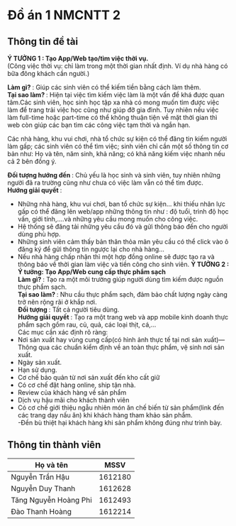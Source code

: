 # Đồ án 1 NMCNTT 2

## Thông tin đề tài
<B> Ý TƯỞNG 1  : Tạo App/Web tạo/tìm việc thời vụ. </B> <BR>
(Công việc thời vụ: chỉ làm trong một thời gian nhất định. Ví dụ nhà hàng có bữa đông khách cần người.)<BR>

<B> Làm gì? </B> : Giúp các sinh viên có thể kiếm tiền bằng cách làm thêm.<BR>
<B> Tại sao làm? </B> : Hiện tại việc tìm kiếm việc làm là một vấn đề khá được quan tâm.Các sinh viên, học sinh học tập xa nhà có mong muốn tìm được việc làm để trang trải việc học cũng như giúp đỡ gia đình. Tuy nhiên nếu việc làm full-time hoặc part-time có thể không thuận tiện về mặt thời gian thì web còn giúp các bạn tìm các công việc tạm thời và ngắn hạn. 

Các nhà hàng, khu vui chơi, nhà tổ chức sự kiện có thể đăng tin kiếm người làm gấp; các sinh viên có thể tìm việc; sinh viên chỉ cần một số thông tin cơ bản như: Họ và tên, năm sinh, khả năng; có khả năng kiếm việc nhanh nếu cả 2 bên đồng ý.<BR>

<B> Đối tượng hướng đến </B> : Chủ yếu là học sinh và sinh viên, tuy nhiên những người đã ra trường cũng như chưa có việc làm vẫn có thể tìm được. <BR>
<B> Hướng giải quyết </B> : 
- Những nhà hàng, khu vui chơi, ban tổ chức sự kiện... khi thiếu nhân lực gấp có thể đăng lên web/app những thông tin như : độ tuổi, trình độ học vấn, giới tính,....và những yêu cầu mong muốn cho công việc. 
- Hệ thống sẽ đăng tải những yêu cầu đó và gửi thông báo đến cho người dùng phù hợp. 
- Những sinh viên cảm thấy bản thân thỏa mãn yêu cầu có thể click vào ô đăng ký để gửi thông tin ngược lại cho nhà hàng...
- Nếu nhà hàng chấp nhận thì một hợp đồng online sẽ được tạo ra và thông báo về thời gian làm việc và tiền công cho sinh viên.
<B> Ý TƯỞNG 2 : Ý tưởng: Tạo App/Web cung cấp thực phẩm sạch </B> <BR>
<B> Làm gì? </B> : Tạo ra một môi trường giúp người dùng tìm kiếm được nguồn thực phẩm sạch.<BR>
<B> Tại sao làm? </B> : Nhu cầu thực phẩm sạch, đảm bảo chất lượng ngày càng trở nên rộng rãi ở khắp nơi. <BR>
<B> Đối tượng </B> : Tất cả người tiêu dùng.<BR>
<B> Hướng giải quyết </B> : Tạo ra một trang web và app mobile kinh doanh thực phẩm sạch gồm rau, củ, quả, các loại thịt, cá,...<BR>
Các mục cần xác định rõ ràng:<BR>
- Nơi sản xuất hay vùng cung cấp(có hình ảnh thực tế tại nơi sản xuất)— Thông qua các chuẩn kiểm định về an toàn thực phẩm, vệ sinh nơi sản xuất.<BR>
- Ngày sản xuất.<BR>
- Hạn sử dụng.<BR>
- Cơ chế bảo quản từ nơi sản xuất đến kho cất giữ<BR>
- Có cơ chế đặt hàng online, ship tận nhà. <BR>
- Review của khách hàng về sản phẩm<BR>
- Dịch vụ hậu mãi cho khách thành viên<BR>
- Có cơ chế giới thiệu ngẫu nhiên món ăn chế biến từ sản phẩm(link đến các trang dạy nấu ăn) khi khách hàng tham khảo sản phẩm.<BR>
-Đền bù thiệt hại khách hàng khi sản phẩm không đúng như trình bày.<BR>

## Thông tin thành viên

Họ và tên | MSSV
------------ | -------------
Nguyễn Trần Hậu | 1612180
Nguyễn Duy Thanh | 1612628
Tăng Nguyễn Hoàng Phi | 1612493
Đào Thanh Hoàng | 1612214
